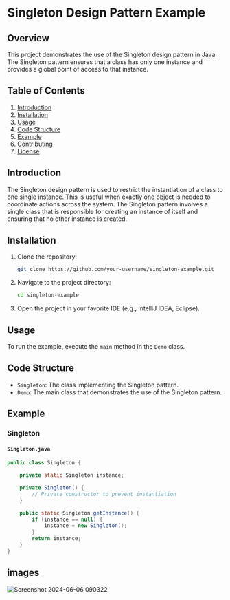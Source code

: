 
# Singleton Design Pattern Example

## Overview

This project demonstrates the use of the Singleton design pattern in Java. The Singleton pattern ensures that a class has only one instance and provides a global point of access to that instance.

## Table of Contents

1. [Introduction](#introduction)
2. [Installation](#installation)
3. [Usage](#usage)
4. [Code Structure](#code-structure)
5. [Example](#example)
6. [Contributing](#contributing)
7. [License](#license)

## Introduction

The Singleton design pattern is used to restrict the instantiation of a class to one single instance. This is useful when exactly one object is needed to coordinate actions across the system. The Singleton pattern involves a single class that is responsible for creating an instance of itself and ensuring that no other instance is created.

## Installation

1. Clone the repository:
    ```bash
    git clone https://github.com/your-username/singleton-example.git
    ```
2. Navigate to the project directory:
    ```bash
    cd singleton-example
    ```
3. Open the project in your favorite IDE (e.g., IntelliJ IDEA, Eclipse).

## Usage

To run the example, execute the `main` method in the `Demo` class.

## Code Structure

- `Singleton`: The class implementing the Singleton pattern.
- `Demo`: The main class that demonstrates the use of the Singleton pattern.

## Example

### Singleton

#### `Singleton.java`
```java
public class Singleton {

    private static Singleton instance;

    private Singleton() {
        // Private constructor to prevent instantiation
    }

    public static Singleton getInstance() {
        if (instance == null) {
            instance = new Singleton();
        }
        return instance;
    }
}
```


## images

![Screenshot 2024-06-06 090322](https://github.com/Sandaluthushan20/Design-Patternn/assets/108582011/a6086a2a-8de8-44eb-8fd6-e12bba7a1361)


